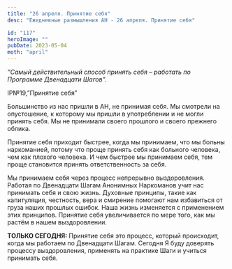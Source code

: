 ```yaml
---
title: "26 апреля. Принятие себя"
desc: "Ежедневные размышления АН - 26 апреля. Принятие себя"

id: "117"
heroImage: ""
pubDate: 2023-05-04
moth: "april"
---
```


_“Самый действительный способ принять себя – работать по Программе Двенадцати
Шагов”._

IP№19,”Принятие себя”

Большинство из нас пришли в АН, не принимая себя. Мы смотрели на опустошение,
к которому мы пришли в употреблении и не могли принять себя. Мы не принимали
своего прошлого и своего прежнего облика.

Принятие себя приходит быстрее, когда мы принимаем, что мы больны наркоманией,
потому что проще принять себя как больного человека, чем как плохого человека.
И чем быстрее мы принимаем себя, тем проще становится принять ответственность
за себя.

Мы принимаем себя через процесс непрерывно выздоровления. Работая по
Двенадцати Шагам Анонимных Наркоманов учит нас принимать себя и свою жизнь.
Духовные принципы, такие как капитуляция, честность, вера и смирение помогают
нам избавиться от груза наших прошлых ошибок. Наша жизнь изменяется с
применением этих принципов. Принятие себя увеличивается по мере того, как мы
растём в нашем выздоровлении.

**ТОЛЬКО СЕГОДНЯ:** Принятие себя это процесс, который происходит, когда мы
работаем по Двенадцати Шагам. Сегодня Я буду доверять процессу выздоровления,
применять на практике Шаги и учиться принимать себя.
